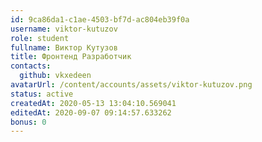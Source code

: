 ```yaml
---
id: 9ca86da1-c1ae-4503-bf7d-ac804eb39f0a	
username: viktor-kutuzov	
role: student
fullname: Виктор Кутузов
title: Фронтенд Разработчик	
contacts:
  github: vkxedeen	
avatarUrl: /content/accounts/assets/viktor-kutuzov.png	
status: active	
createdAt: 2020-05-13 13:04:10.569041	
editedAt: 2020-09-07 09:14:57.633262	
bonus: 0
---
```

